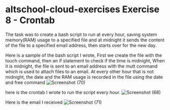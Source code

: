 # altschool-cloud-exercises Exercise 8 - Crontab

The task was to create a bash script to run at every hour, saving system memory(RAM) usage to a specified file and at midnight it sends the content of the file to a 
specified email address, then starts over for the new day.

Here is a sample of the bash script I wrote, First we create the file with the touch command, then an if statement to check if the time is midnight, When it is 
midnight, the file is sent to an email address with the mutt command which is used to attach files to an email. At every other hour that is not midnight, the date and
the RAM usage is recorded in the file using the date and free command
![Screenshot (70)](https://user-images.githubusercontent.com/68646090/198154738-3d8da295-e862-4e66-bd0c-f18df66743b0.png)

here is the crontab I wrote to run the script every hour.
![Screenshot (68)](https://user-images.githubusercontent.com/68646090/198154852-2c1bb78f-810e-4532-b360-330a66303eeb.png)

Here is the email I received
![Screenshot (71)](https://user-images.githubusercontent.com/68646090/198155167-414d5704-aec1-4728-8af3-6b91916f472f.png)

